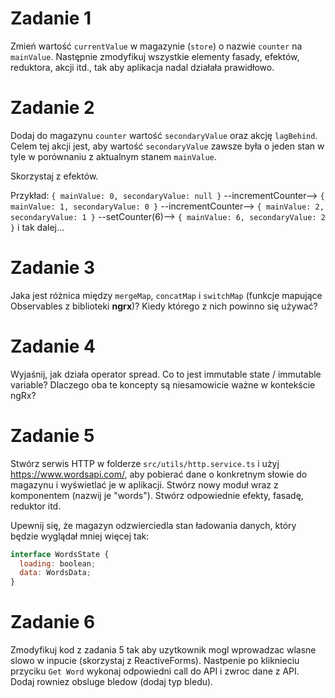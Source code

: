 # Zadanie 1

Zmień wartość `currentValue` w magazynie (`store`) o nazwie `counter` na `mainValue`. Następnie zmodyfikuj wszystkie elementy fasady, efektów, reduktora, akcji itd., tak aby aplikacja nadal działała prawidłowo.

# Zadanie 2

Dodaj do magazynu `counter` wartość `secondaryValue` oraz akcję `lagBehind`. Celem tej akcji jest, aby wartość `secondaryValue` zawsze była o jeden stan w tyle w porównaniu z aktualnym stanem `mainValue`.

Skorzystaj z efektów.

Przykład:
`{ mainValue: 0, secondaryValue: null }` --incrementCounter--> `{ mainValue: 1, secondaryValue: 0 }` --incrementCounter--> `{ mainValue: 2, secondaryValue: 1 }` --setCounter(6)--> `{ mainValue: 6, secondaryValue: 2 }` i tak dalej...

# Zadanie 3

Jaka jest różnica między `mergeMap`, `concatMap` i `switchMap` (funkcje mapujące Observables z biblioteki **ngrx**)? Kiedy którego z nich powinno się używać?

# Zadanie 4

Wyjaśnij, jak działa operator spread. Co to jest immutable state / immutable variable? Dlaczego oba te koncepty są niesamowicie ważne w kontekście ngRx?

# Zadanie 5

Stwórz serwis HTTP w folderze `src/utils/http.service.ts` i użyj https://www.wordsapi.com/, aby pobierać dane o konkretnym słowie do magazynu i wyświetlać je w aplikacji. Stwórz nowy moduł wraz z komponentem (nazwij je "words"). Stwórz odpowiednie efekty, fasadę, reduktor itd.

Upewnij się, że magazyn odzwierciedla stan ładowania danych, który będzie wyglądał mniej więcej tak:

```javascript
interface WordsState {
  loading: boolean;
  data: WordsData;
}
```

# Zadanie 6

Zmodyfikuj kod z zadania 5 tak aby uzytkownik mogl wprowadzac wlasne slowo w inpucie (skorzystaj z ReactiveForms). Nastpenie po kliknieciu przyciku `Get Word` wykonaj odpowiedni call do API i zwroc dane z API. Dodaj rowniez obsluge bledow (dodaj typ bledu).

